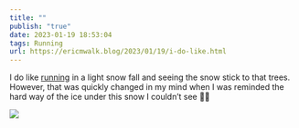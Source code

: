 ```yaml
---
title: ""
publish: "true"
date: 2023-01-19 18:53:04
tags: Running
url: https://ericmwalk.blog/2023/01/19/i-do-like.html
---
```


I do like [running](http://www.strava.com/activities/8418348264) in a light snow fall and seeing the snow stick to that trees. However, that was quickly changed in my mind when I was reminded the hard way of the ice under this snow I couldn’t see 🤦‍♂️


![](https://ericmwalk.blog/uploads/2023/565e6970f6.jpg)